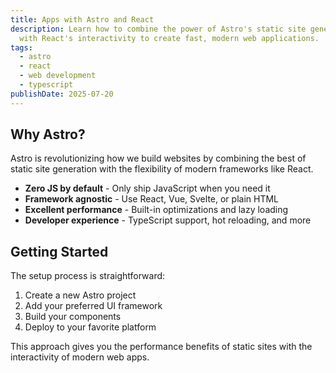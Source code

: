 ```yaml
---
title: Apps with Astro and React
description: Learn how to combine the power of Astro's static site generation
  with React's interactivity to create fast, modern web applications.
tags:
  - astro
  - react
  - web development
  - typescript
publishDate: 2025-07-20
---
```


## Why Astro?

Astro is revolutionizing how we build websites by combining the best of static site generation with the flexibility of modern frameworks like React.

* **Zero JS by default** - Only ship JavaScript when you need it
* **Framework agnostic** - Use React, Vue, Svelte, or plain HTML
* **Excellent performance** - Built-in optimizations and lazy loading
* **Developer experience** - TypeScript support, hot reloading, and more

## Getting Started

The setup process is straightforward:

1. Create a new Astro project
2. Add your preferred UI framework
3. Build your components
4. Deploy to your favorite platform

This approach gives you the performance benefits of static sites with the interactivity of modern web apps.
